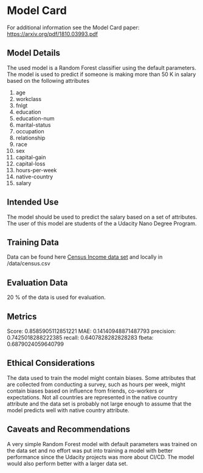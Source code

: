 # Model Card

For additional information see the Model Card paper: https://arxiv.org/pdf/1810.03993.pdf

## Model Details

The used model is a Random Forest classifier using the default parameters. The model is used to predict if someone is making more than 50 K in salary based on the following attributes

1. age
2. workclass
3. fnlgt
4. education
5. education-num
6. marital-status
7. occupation
8. relationship
9. race
10. sex
11. capital-gain
12. capital-loss
13. hours-per-week
14. native-country
15. salary

## Intended Use

The model should be used to predict the salary based on a set of attributes. The user of this model are students of the a Udacity Nano Degree Program.

## Training Data

Data can be found here [Census Income data set](https://archive.ics.uci.edu/ml/datasets/census+income) and locally in /data/census.csv

## Evaluation Data

20 % of the data is used for evaluation.

## Metrics
Score: 0.8585905112851221
MAE: 0.14140948871487793
precision: 0.7425018288222385
recall: 0.6407828282828283
fbeta: 0.6879024059640799


## Ethical Considerations

The data used to train the model might contain biases. Some attributes that are collected from conducting a survey, such as hours per week, might contain biases based on influence from friends, co-workers or expectations. Not all countries are represented in the native country attribute and the data set is probably not large enough to assume that the model predicts well with native country attribute.

## Caveats and Recommendations

A very simple Random Forest model with default parameters was trained on the data set and no effort was put into training a model with better performance since the Udacity projects was more about CI/CD. The model would also perform better with a larger data set.